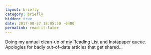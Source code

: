 ```yaml
---
layout: briefly
category: briefly
hidden: true
date: 2017-08-27 18:05:50 -0400
permalink: read-it-later
---
```


Doing my annual clean-up of my Reading List and Instapaper queue. Apologies for badly out-of-date articles that get shared... 